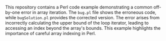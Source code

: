 This repository contains a Perl code example demonstrating a common off-by-one error in array iteration. The `bug.pl` file shows the erroneous code, while `bugSolution.pl` provides the corrected version.  The error arises from incorrectly calculating the upper bound of the loop iterator, leading to accessing an index beyond the array's bounds. This example highlights the importance of careful array indexing in Perl.